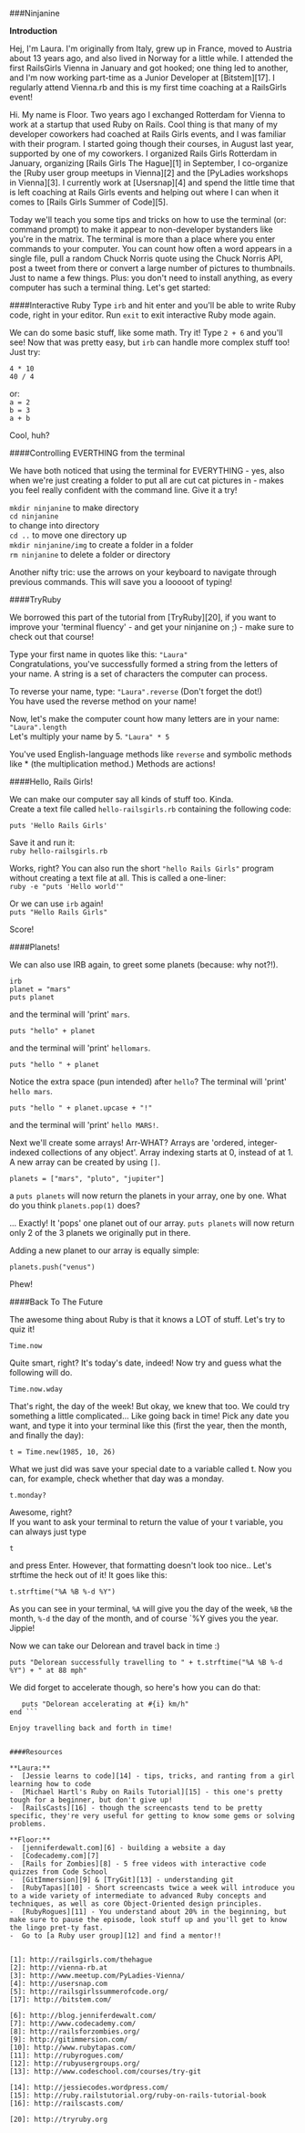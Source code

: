 ###Ninjanine

**Introduction**  

Hej, I'm Laura. I'm originally from Italy, grew up in France, moved to Austria about 13 years ago, and also lived in Norway for a little while. I attended the first RailsGirls Vienna in January and got hooked; one thing led to another, and I'm now working part-time as a Junior Developer at [Bitstem][17]. I regularly attend Vienna.rb and this is my first time coaching at a RailsGirls event!  


Hi. My name is Floor. Two years ago I exchanged Rotterdam for Vienna to work at a startup that used Ruby on Rails. Cool thing is that many of my developer coworkers had coached at Rails Girls events, and I was familiar with their program. I started going though their courses, in August last year, supported by one of my coworkers. I organized Rails Girls Rotterdam in January, organizing [Rails Girls The Hague][1] in September, I co-organize the [Ruby user group meetups in Vienna][2] and the [PyLadies workshops in Vienna][3]. I currently work at [Usersnap][4] and spend the little time that is left coaching at Rails Girls events and helping out where I can when it comes to [Rails Girls Summer of Code][5].


Today we'll teach you some tips and tricks on how to use the terminal (or: command prompt) to make it appear to non-developer bystanders like you're in the matrix. The terminal is more than a place where you enter commands to your computer. You can count how often a word appears in a single file, pull a random Chuck Norris quote using the Chuck Norris API, post a tweet from there or convert a large number of pictures to thumbnails. Just to name a few things. Plus: you don't need to install anything, as every computer has such a terminal thing. Let's get started:

####Interactive Ruby
Type ```irb``` and hit enter and you'll be able to write Ruby code, right in your editor. Run ```exit``` to exit interactive Ruby mode again.  

We can do some basic stuff, like some math. Try it! Type ```2 + 6``` and you'll see! Now that was pretty easy, but ```irb``` can handle more complex stuff too!
Just try:  

``` 4 * 10 ```  
``` 40 / 4 ```  

or:  
``` a = 2 ```  
``` b = 3 ```  
``` a + b ```  

Cool, huh?

####Controlling EVERTHING from the terminal

We have both noticed that using the terminal for EVERYTHING - yes, also when we're just creating a folder to put all are cut cat pictures in - makes you feel really confident with the command line. Give it a try!  

``` mkdir ninjanine ``` 
to make directory  
``` cd ninjanine ```  
to change into directory  
``` cd .. ``` 
to move one directory up  
``` mkdir ninjanine/img ``` 
to create a folder in a folder  
``` rm ninjanine ``` 
to delete a folder or directory  

Another nifty tric: use the arrows on your keyboard to navigate through previous commands. This will save you a looooot of typing!  

####TryRuby

We borrowed this part of the tutorial from [TryRuby][20], if you want to improve your 'terminal fluency' - and get your ninjanine on ;) - make sure to check out that course!  

Type your first name in quotes like this: ```"Laura"```  
Congratulations, you've successfully formed a string from the letters of your name. A string is a set of characters the computer can process.  

To reverse your name, type: ```"Laura".reverse``` (Don't forget the dot!)  
You have used the reverse method on your name!  

Now, let's make the computer count how many letters are in your name: ```"Laura".length```  
Let's multiply your name by 5. ```"Laura" * 5```  

You've used English-language methods like ```reverse``` and symbolic methods like * (the multiplication method.) Methods are actions!  

####Hello, Rails Girls! 

We can make our computer say all kinds of stuff too. Kinda.  
Create a text file called ```hello-railsgirls.rb``` containing the following code:  

``` puts 'Hello Rails Girls' ```  

Save it and run it:  
``` ruby hello-railsgirls.rb ```  

Works, right? You can also run the short ```"hello Rails Girls"``` program without creating a text file at all. This is called a one-liner:  
``` ruby -e "puts 'Hello world'" ```

Or we can use ```irb``` again!  
``` puts "Hello Rails Girls" ```    

Score!  

####Planets!

We can also use IRB again, to greet some planets (because: why not?!).  

``` irb ```  
``` planet = "mars" ```  
``` puts planet ```  

and the terminal will 'print' ```mars```. 

``` puts "hello" + planet ```  

and the terminal will 'print' ```hellomars```. 

``` puts "hello " + planet ```  

Notice the extra space (pun intended) after ```hello```? The terminal will 'print' ```hello mars```. 

``` puts "hello " + planet.upcase + "!" ``` 

and the terminal will 'print' ```hello MARS!```. 

Next we'll create some arrays! Arr-WHAT? Arrays are 'ordered, integer-indexed collections of any object'. Array indexing starts at 0, instead of at 1. A new array can be created by using ```[]```.  

``` planets = ["mars", "pluto", "jupiter"] ```  

a ```puts planets``` will now return the planets in your array, one by one. 
What do you think ```planets.pop(1)``` does?  

... Exactly! It 'pops' one planet out of our array. ```puts planets``` will now return only 2 of the 3 planets we originally put in there.  

Adding a new planet to our array is equally simple:  

``` planets.push("venus") ```  

Phew!  

####Back To The Future

The awesome thing about Ruby is that it knows a LOT of stuff. Let's try to quiz it!  

``` Time.now ``` 

Quite smart, right? It's today's date, indeed! Now try and guess what the following will do.  

``` Time.now.wday ```

That's right, the day of the week! But okay, we knew that too. We could try something a little complicated... Like going back in time! Pick any date you want, and type it into your terminal like this (first the year, then the month, and finally the day):  

``` t = Time.new(1985, 10, 26) ```  

What we just did was save your special date to a variable called t. Now you can, for example, check whether that day was a monday.  

``` t.monday? ```  

Awesome, right?  
If you want to ask your terminal to return the value of your t variable, you can always just type  

```t```

and press Enter.
However, that formatting doesn't look too nice.. Let's strftime the heck out of it! It goes like this:  

``` t.strftime("%A %B %-d %Y") ```

As you can see in your terminal, `%A` will give you the day of the week, `%B` the month, `%-d` the day of the month, and of course `%Y gives you the year. Jippie!  

Now we can take our Delorean and travel back in time :)  

``` puts "Delorean successfully travelling to " + t.strftime("%A %B %-d %Y") + " at 88 mph" ```

We did forget to accelerate though, so here's how you can do that:  

``` (0..88).each do |i|
   puts "Delorean accelerating at #{i} km/h"
end ```

Enjoy travelling back and forth in time!


####Resources

**Laura:**  
-  [Jessie learns to code][14] - tips, tricks, and ranting from a girl learning how to code
-  [Michael Hartl's Ruby on Rails Tutorial][15] - this one's pretty tough for a beginner, but don't give up!
-  [RailsCasts][16] - though the screencasts tend to be pretty specific, they're very useful for getting to know some gems or solving problems.

**Floor:**  
-  [jenniferdewalt.com][6] - building a website a day  
-  [Codecademy.com][7]  
-  [Rails for Zombies][8] - 5 free videos with interactive code quizzes from Code School  
-  [GitImmersion][9] & [TryGit][13] - understanding git  
-  [RubyTapas][10] - Short screencasts twice a week will introduce you to a wide variety of intermediate to advanced Ruby concepts and techniques, as well as core Object-Oriented design principles.  
-  [RubyRogues][11] - You understand about 20% in the beginning, but make sure to pause the episode, look stuff up and you'll get to know the lingo pret-ty fast. 
-  Go to [a Ruby user group][12] and find a mentor!!  


[1]: http://railsgirls.com/thehague
[2]: http://vienna-rb.at
[3]: http://www.meetup.com/PyLadies-Vienna/
[4]: http://usersnap.com
[5]: http://railsgirlssummerofcode.org/
[17]: http://bitstem.com/

[6]: http://blog.jenniferdewalt.com/
[7]: http://www.codecademy.com/
[8]: http://railsforzombies.org/
[9]: http://gitimmersion.com/
[10]: http://www.rubytapas.com/
[11]: http://rubyrogues.com/
[12]: http://rubyusergroups.org/
[13]: http://www.codeschool.com/courses/try-git

[14]: http://jessiecodes.wordpress.com/
[15]: http://ruby.railstutorial.org/ruby-on-rails-tutorial-book
[16]: http://railscasts.com/

[20]: http://tryruby.org
